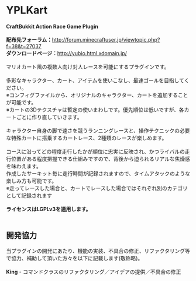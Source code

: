 # YPLKart
<b>CraftBukkit Action Race Game Plugin</b><br/><br/>
<b>配布先フォーラム：</b>http://forum.minecraftuser.jp/viewtopic.php?f=38&t=27037<br/>
<b>ダウンロードページ：</b>http://yubio.html.xdomain.jp/<br/>
<br/>
マリオカート風の複数人向け対人レースを可能にするプラグインです。<br/>
<br/>
多彩なキャラクター、カート、アイテムを使いこなし、最速ゴールを目指してください。<br/>
※コンフィグファイルから、オリジナルのキャラクター、カートを追加することが可能です。<br/>
※カートの3Dテクスチャは暫定の使いまわしです。優先順位は低いですが、各カートごとに作り直していきます。<br/>
<br/>
キャラクター自身の脚で速さを競うランニングレースと、操作テクニックの必要な特殊カートに搭乗するカートレース、2種類のレースが楽しめます。<br/>
<br/>
コースに沿ってどの程度走行したかが順位に忠実に反映され、かつライバルの走行位置がある程度把握できる仕組みですので、背後から迫られるリアルな焦燥感を味わえます。<br/>
作成したサーキット毎に走行時間が記録されますので、タイムアタックのような楽しみ方も可能です。<br/>
※走ってレースした場合と、カートでレースした場合ではそれぞれ別のカテゴリとして記録されます<br/>
<br/>
<b>ライセンスはLGPLv3を適用します。</b><br/>
<br/>
## 開発協力
当プラグインの開発にあたり、機能の実装、不具合の修正、リファクタリング等で協力、補助して頂いた方々を以下に記載します(敬称略)。<br/>
<br/>
<b>King</b> - コマンドクラスのリファクタリング／アイデアの提供／不具合の修正<br/>
